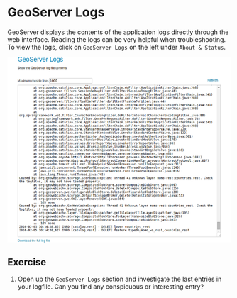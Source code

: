 # GeoServer Logs

GeoServer displays the contents of the application logs directly through the web
interface. Reading the logs can be very helpful when troubleshooting. To view
the logs, click on `GeoServer Logs` on the left under <code>About & Status</code>.

![Logging page.](../../../assets/administration_logs.png)

## Exercise

1. Open up the `GeoServer Logs` section and investigate the last entries in
   your logfile. Can you find any conspicuous or interesting entry?
